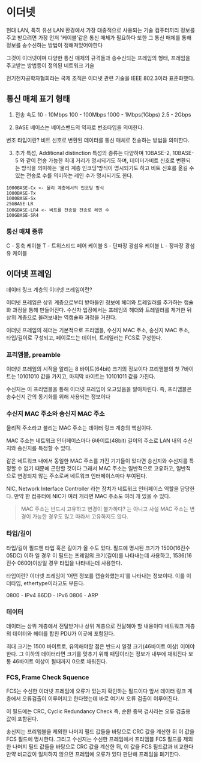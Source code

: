 # 이더넷
현대 LAN, 특히 유선 LAN 환경에서 가장 대중적으로 사용되는 기술
컴퓨터끼리 정보를 주고 받으려면 가장 먼저 '케이블'같은 통신 매체가 필요하다
또한 그 통신 매체를 통해 정보를 송수신하는 방법이 정해져있어야한다

그것이 이더넷이며 다양한 통신 매체의 규격들과 송수신되는 프레임의 형태, 프레임을 주고받는 방법등이 정의된 네트워크 기술

전기전자공학자협회라는 국제 조직은 이더넷 관련 기술을 IEEE 802.3이라 표준화했다.

## 통신 매체 표기 형태

1. 전송 속도
10 - 10Mbps
100 - 100Mbps
1000 - 1Mbps(1Gbps)
2.5 - 2Gbps

2. BASE
베이스는 베이스밴드의 약자로 변조타입을 의미한다.

변조 타입이란?
비트 신호로 변환된 데이터를 통신 매체로 전송하는 방법을 의미한다.

3. 추가 특성, Additional distinction
특성의 종류는 다양하며
10BASE-2, 10BASE-5 와 같이 전송 가능한 최대 거리가 명시되기도 하며, 데이터가비트 신호로 변환되는 방식을 의미하는 '물리 계층 인코딩'방식이 명시되기도 하고
비트 신호를 옮길 수 있는 전송로 수를 의미하는 레인 수가 명시되기도 한다.

```
1000BASE-Cx <- 물리 계층에서의 인코딩 방식
1000BASE-Tx
1000BASE-Sx
25GBASE-LR
100GBASE-LR4 <- 비트를 전송할 전송로 레인 수
100GBASE-SR4
```

### 통신 매체 종류
C - 동축 케이블
T - 트위스티드 페어 케이블
S - 단파장 광섬유 케이블
L - 장파장 광섬유 케이블

## 이더넷 프레임
데이터 링크 계층의 이더넷 프레임이란?

이더넷 프레임은 상위 계층으로부터 받아들인 정보에 헤더와 트레일러를 추가하는 캡슐화 과정을 통해 만들어진다.
수신자 입장에서는 프레임의 헤더와 트레일러를 제거한 뒤 상위 계층으로 올려보내는 역캡슐화 과정을 거친다.

이더넷 프레임의 헤더는 기본적으로 프리앰블, 수신지 MAC 주소, 송신지 MAC 주소, 타입/길이로 구성되고, 페이로드는 데이터, 트레일러는 FCS로 구성한다.

### 프리앰블, preamble
이더넷 프레임의 시작을 알리는 8 바이트(64bit) 크기의 정보이다
프리앰블의 첫 7바이트는 10101010 값을 가지고, 마지막 바이트는 10101011 값을 가진다.

수신지는 이 프리앰블을 통해 이더넷 프레임이 오고있음을 알아차린다.
즉, 프리앰블은 송수신지 간의 동기화를 위해 사용되는 정보이다

### 수신지 MAC 주소와 송신지 MAC 주소

물리적 주소라고 불리는 MAC 주소는 데이터 링크 계층의 핵심이다.

MAC 주소는 네트워크 인터페이스마다 6바이트(48bit) 길이의 주소로 LAN 내의 수신지와 송신지를 특정할 수 있다.

같은 네트워크 내에서 동일한 MAC 주소를 가진 기기들이 있다면 송신지와 수신지를 특정할 수 없기 때문에 곤란할 것이다
그래서 MAC 주소는 일반적으로 고유하고, 일반적으로 변경되지 않는 주소로써 네트워크 인터페이스마다 부여된다.

NIC, Network Interface Controller 라는 장치가 네트워크 인터페이스 역할을 담당한다.
만약 한 컴퓨터에 NIC가 여러 개라면 MAC 주소도 여러 개 있을 수 있다.


> MAC 주소는 반드시 고유하고 변경이 불가하다? 는 아니고 사설 MAC 주소는 변경이 가능한 경우도 많고 따라서 고유하지도 않다.

### 타입/길이
타입/길이 필드엔 타입 혹은 길이가 올 수도 있다.
필드에 명시된 크기가 1500(16진수05DC) 이하 일 경우 이 필드는 프레임의 크기(길이)를 나타내는데 사용하고,
1536(16진수 0600)이상일 경우 타입을 나타내는데 사용한다.

타입이란?
이더넷 프레임이 '어떤 정보를 캡슐화했는지'를 나타내는 정보이다.
이를 이더타입, ethertype이라고도 부른다.

0800 - IPv4
86DD - IPv6
0806 - ARP


### 데이터
데이터는 상위 계층에서 전달받거나 상위 계층으로 전달해야 할 내용이다
네트워크 계층의 데이터와 헤더를 합친 PDU가 이곳에 포함된다.

최대 크기는 1500 바이트로, 유의해야할 점은 반드시 일정 크기(46바이트 이상) 이여야 한다.
그 이하의 데이터라면 크기를 맞추기 위해 패딩이라는 정보가 내부에 채워진다
보통 46바이트 이상이 될때까지 0으로 채워진다.


### FCS, Frame Check Squence
FCS는 수신한 이더넷 프레임에 오류가 있는지 확인하는 필드이다
앞서 데이터 링크 계층에서 오류검출이 이루어지고 한다했는데
바로 여기서 오류 검출이 이루어진다.

이 필드에는 CRC, Cyclic Redundancy Check
즉, 순환 중복 검사라는 오류 검출용 값이 포함된다.

송신지는 프리앰블을 제외한 나머지 필드 값들을 바탕으로 CRC 값을 계산한 뒤 이 값을 FCS 필드에 명시한다.
그리고 수신지는 수신한 프레임에서 프리앰블 FCS 필드를 제외한 나머지 필드 값들을 바탕으로 CRC 값을 계산한 뒤, 이 값을 FCS 필드값과 비교한다
만약 비교값이 일치하지 않으면 프레임에 오류가 있다 판단해 프레임을 폐기한다.



